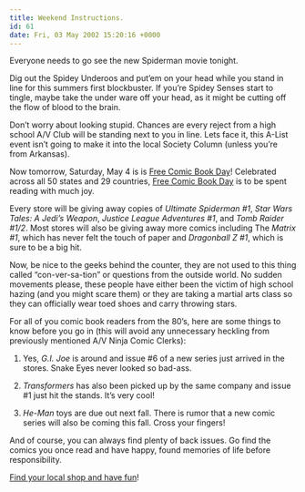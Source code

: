 ```yaml
---
title: Weekend Instructions.
id: 61
date: Fri, 03 May 2002 15:20:16 +0000
---
```


Everyone needs to go see the new Spiderman movie tonight.  

Dig out the Spidey Underoos and put’em on your head while you stand in line for this summers first blockbuster. If you’re Spidey Senses start to tingle, maybe take the under ware off your head, as it might be cutting off the flow of blood to the brain.  

Don’t worry about looking stupid. Chances are every reject from a high school A/V Club will be standing next to you in line. Lets face it, this A-List event isn’t going to make it into the local Society Column (unless you’re from Arkansas).  

Now tomorrow, Saturday, May 4 is is [Free Comic Book Day](http://www.freecomicbookday.com/)! Celebrated across all 50 states and 29 countries, [Free Comic Book Day](http://www.freecomicbookday.com/) is to be spent reading with much joy.  

Every store will be giving away copies of *Ultimate Spiderman #1*, *Star Wars Tales: A Jedi’s Weapon*, *Justice League Adventures #1*, and *Tomb Raider #1/2*. Most stores will also be giving away more comics including The *Matrix #1*, which has never felt the touch of paper and *Dragonball Z #1*, which is sure to be a big hit.  

Now, be nice to the geeks behind the counter, they are not used to this thing called “con-ver-sa-tion” or questions from the outside world. No sudden movements please, these people have either been the victim of high school hazing (and you might scare them) or they are taking a martial arts class so they can officially wear toed shoes and carry throwing stars.  

For all of you comic book readers from the 80’s, here are some things to know before you go in (this will avoid any unnecessary heckling from previously mentioned A/V Ninja Comic Clerks):  

1. Yes, *G.I. Joe* is around and issue #6 of a new series just arrived in the stores. Snake Eyes never looked so bad-ass.  

2. *Transformers* has also been picked up by the same company and issue #1 just hit the stands. It’s very cool!  

3. *He-Man* toys are due out next fall. There is rumor that a new comic series will also be coming this fall. Cross your fingers!  

And of course, you can always find plenty of back issues. Go find the comics you once read and have happy, found memories of life before responsibility.  

[Find your local shop and have fun](http://www.freecomicbookday.com/fcbd_locator.asp)!





